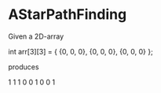 # AStarPathFinding

Given a 2D-array

int arr[3][3] = {
		{0, 0, 0},
		{0, 0, 0},
		{0, 0, 0}
	};
  
produces

1 1 1
0 0 1
0 0 1
